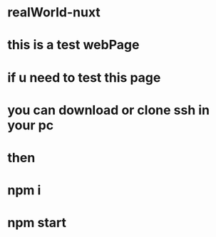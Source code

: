 # realWorld-nuxt
# this is a test webPage
# if u need to test this page
# you can download or clone ssh in your pc
# then 
# npm i 
# npm start
